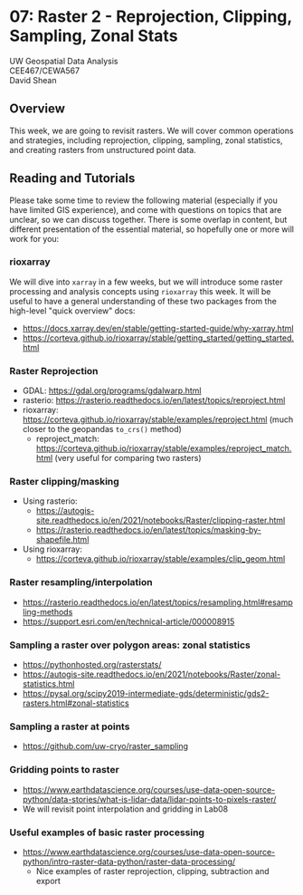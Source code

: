 # 07: Raster 2 - Reprojection, Clipping, Sampling, Zonal Stats 

UW Geospatial Data Analysis  
CEE467/CEWA567  
David Shean  

## Overview
This week, we are going to revisit rasters. We will cover common operations and strategies, including reprojection, clipping, sampling, zonal statistics, and creating rasters from unstructured point data.

## Reading and Tutorials
Please take some time to review the following material (especially if you have limited GIS experience), and come with questions on topics that are unclear, so we can discuss together.  There is some overlap in content, but different presentation of the essential material, so hopefully one or more will work for you:

### rioxarray
We will dive into `xarray` in a few weeks, but we will introduce some raster processing and analysis concepts using `rioxarray` this week. It will be useful to have a general understanding of these two packages from the high-level "quick overview" docs:
* https://docs.xarray.dev/en/stable/getting-started-guide/why-xarray.html
* https://corteva.github.io/rioxarray/stable/getting_started/getting_started.html

### Raster Reprojection
* GDAL: https://gdal.org/programs/gdalwarp.html 
* rasterio: https://rasterio.readthedocs.io/en/latest/topics/reproject.html
* rioxarray: https://corteva.github.io/rioxarray/stable/examples/reproject.html (much closer to the geopandas `to_crs()` method)
  * reproject_match: https://corteva.github.io/rioxarray/stable/examples/reproject_match.html (very useful for comparing two rasters)

### Raster clipping/masking
* Using rasterio:
  * https://autogis-site.readthedocs.io/en/2021/notebooks/Raster/clipping-raster.html
  * https://rasterio.readthedocs.io/en/latest/topics/masking-by-shapefile.html
* Using rioxarray:
  * https://corteva.github.io/rioxarray/stable/examples/clip_geom.html

### Raster resampling/interpolation 
* https://rasterio.readthedocs.io/en/latest/topics/resampling.html#resampling-methods
* https://support.esri.com/en/technical-article/000008915

### Sampling a raster over polygon areas: zonal statistics
* https://pythonhosted.org/rasterstats/
* https://autogis-site.readthedocs.io/en/2021/notebooks/Raster/zonal-statistics.html
* https://pysal.org/scipy2019-intermediate-gds/deterministic/gds2-rasters.html#zonal-statistics

### Sampling a raster at points
* https://github.com/uw-cryo/raster_sampling

### Gridding points to raster 
* https://www.earthdatascience.org/courses/use-data-open-source-python/data-stories/what-is-lidar-data/lidar-points-to-pixels-raster/
* We will revisit point interpolation and gridding in Lab08

### Useful examples of basic raster processing
* https://www.earthdatascience.org/courses/use-data-open-source-python/intro-raster-data-python/raster-data-processing/
  * Nice examples of raster reprojection, clipping, subtraction and export
